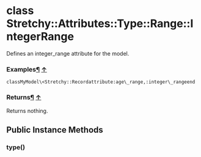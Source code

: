 # class Stretchy::Attributes::Type::Range::IntegerRange [](#class-Stretchy::Attributes::Type::Range::IntegerRange) [](#top)
Defines an integer\_range attribute for the model.

### Examples[¶](#class-Stretchy::Attributes::Type::Range::IntegerRange-label-Examples) [↑](#top)

```
classMyModel\<Stretchy::Recordattribute:age\_range,:integer\_rangeend
```

### Returns[¶](#class-Stretchy::Attributes::Type::Range::IntegerRange-label-Returns) [↑](#top)

Returns nothing.

 ## Public Instance Methods
 ### type() [](#method-i-type)
 
